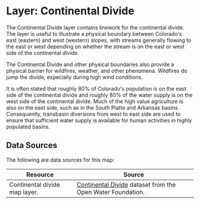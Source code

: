 # Layer: Continental Divide

The Continental Divide layer contains linework for the continental divide.
The layer is useful to illustrate a physical boundary between Colorado's
east (eastern) and west (western) slopes, with streams generally flowing
to the east or west depending on whether the stream is on the east or west
side of the continental divide.

The Continental Divide and other physical boundaries also provide a physical barrier
for wildfires, weather, and other phenomena.
Wildfires do jump the divide, especially during high wind conditions.

It is often stated that roughly 80% of Colorado's population is on the east side of the continental divide
and roughly 80% of the water supply is on the west side of the continental divide.
Much of the high value agriculture is also on the east side, such as in the South Platte and Arkansas basins.
Consequently, transbasin diversions from west to east side are used to ensure that
sufficient water supply is available for human activities in highly populated basins.

## Data Sources

The following are data sources for this map:

| **Resource** | **Source** |
| -- | -- |
| Continental divide map layer. | [Continental Divide](https://data.openwaterfoundation.org/country/us/usgs/continental-divide/) dataset from the Open Water Foundation. |
